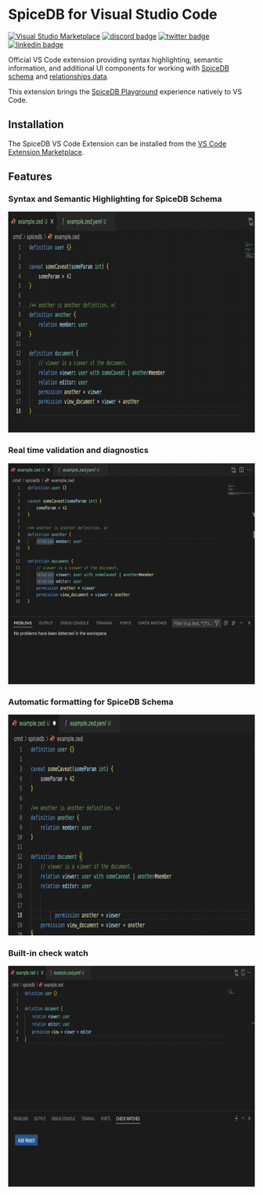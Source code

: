 # SpiceDB for Visual Studio Code
<a href="https://marketplace.visualstudio.com/items?itemName=authzed.spicedb-vscode"><img src="https://img.shields.io/visual-studio-marketplace/v/authzed.spicedb-vscode?style=flat-square" alt="Visual Studio Marketplace"></a>
<a href="https://discord.gg/spicedb"><img alt="discord badge" src="https://img.shields.io/badge/discord-spicedb-7289da?style=flat-square"></a>
<a href="https://twitter.com/authzed"><img alt="twitter badge" src="https://img.shields.io/badge/twitter-@authzed-1d9bf0.svg?style=flat-square"></a>
<a href="https://www.linkedin.com/company/authzed/"><img alt="linkedin badge" src="https://img.shields.io/badge/linkedin-+authzed-2D65BC.svg?style=flat-square"></a>

Official VS Code extension providing syntax highlighting, semantic information, and additional UI components for working with [SpiceDB] [schema] and [relationships data].

This extension brings the [SpiceDB Playground] experience natively to VS Code.

[SpiceDB]: https://spicedb.io
[schema]: https://authzed.com/docs/spicedb/concepts/schema
[relationships data]: https://authzed.com/docs/spicedb/concepts/relationships
[SpiceDB Playground]: https://play.authzed.com

## Installation

The SpiceDB VS Code Extension can be installed from the [VS Code Extension Marketplace].

[VS Code Extension Marketplace]: https://marketplace.visualstudio.com/items?itemName=authzed.spicedb-vscode

## Features

### Syntax and Semantic Highlighting for SpiceDB Schema

<img src="assets/semantic-highlighting.gif" height="450">

### Real time validation and diagnostics

<img src="assets/errors.gif" height="450">

### Automatic formatting for SpiceDB Schema

<img src="assets/formatting.gif" height="450">

### Built-in check watch

<img src="assets/check-watches.gif" height="450">
